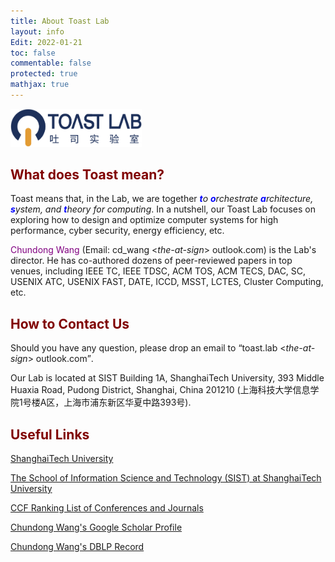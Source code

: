 ```yaml
---
title: About Toast Lab
layout: info
Edit: 2022-01-21
toc: false
commentable: false
protected: true
mathjax: true
---
```

<img src="./logo.png" alt="The Logo of Toast Lab" width="210"> <br>
<h2><a class="toast"><font color="maroon">What does Toast mean?</font></a></h2>
<p>Toast means that, in the Lab, we are together <i><strong><font color="blue">t</font></strong>o <strong><font color="blue">o</font></strong>rchestrate <strong><font color="blue">a</font></strong>rchitecture, <strong><font color="blue">s</font></strong>ystem, and <strong><font color="blue">t</font></strong>heory for computing</i>. In a nutshell, our Toast Lab focuses on exploring how to design and optimize computer systems for high performance, cyber security, energy efficiency, etc.</p>

<p><a href="{{site.url}}{{site.baseurl}}/people#faculty" style="text-decoration: none;"><font color="purple">Chundong Wang</font></a> (Email: cd_wang <<i>the-at-sign</i>> outlook.com) is the Lab's director. He has co-authored dozens of peer-reviewed <a href="{{site.url}}{{site.baseurl}}/publications" style="text-decoration: none;">papers</a> in top venues, including IEEE TC, IEEE TDSC, ACM TOS, ACM TECS, DAC, SC, USENIX ATC, USENIX FAST, DATE, ICCD, MSST, LCTES, Cluster Computing, etc.</p>


<h2><a class="contact"><font color="maroon">How to Contact Us</font></a></h2>
<p>Should you have any question, please drop an email to <q>toast.lab <<i>the-at-sign</i>> outlook.com</q>.</p>

<p>Our Lab is located at SIST Building 1A, ShanghaiTech University, 393 Middle Huaxia Road, Pudong District, Shanghai, China 201210 (&#19978;&#28023;&#31185;&#25216;&#22823;&#23398;&#20449;&#24687;&#23398;&#38498;&#49;&#21495;&#27004;&#65;&#21306;&#65292;&#19978;&#28023;&#24066;&#28006;&#19996;&#26032;&#21306;&#21326;&#22799;&#20013;&#36335;&#51;&#57;&#51;&#21495;).</p>


<h2><a class="contact"><font color="maroon">Useful Links</font></a></h2>
<p><a href="http://www.shanghaitech.edu.cn/" target="_blank">ShanghaiTech University</a><p>
<p><a href="http://sist.shanghaitech.edu.cn/" target="_blank">The School of Information Science and Technology (SIST) at ShanghaiTech University</a><p>
<p><a href="https://www.ccf.org.cn/Academic_Evaluation/By_category/" target="_blank">CCF Ranking List of Conferences and Journals</a></p>
<p><a href="https://scholar.google.com/citations?user=a-79PFIAAAAJ" target="_blank">Chundong Wang's Google Scholar Profile</a></p>
<p><a href="https://dblp.org/pid/09/11157.html" target="_blank">Chundong Wang's DBLP Record</a></p>
